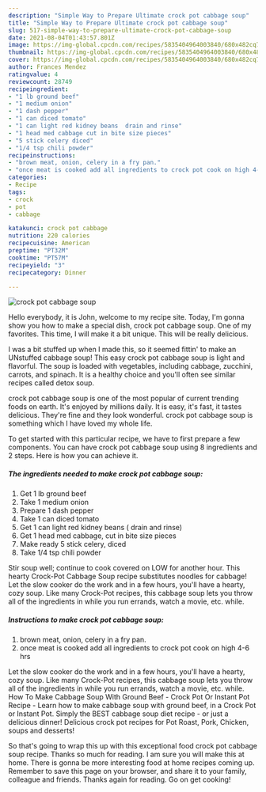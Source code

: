 ```yaml
---
description: "Simple Way to Prepare Ultimate crock pot cabbage soup"
title: "Simple Way to Prepare Ultimate crock pot cabbage soup"
slug: 517-simple-way-to-prepare-ultimate-crock-pot-cabbage-soup
date: 2021-08-04T01:43:57.801Z
image: https://img-global.cpcdn.com/recipes/5835404964003840/680x482cq70/crock-pot-cabbage-soup-recipe-main-photo.jpg
thumbnail: https://img-global.cpcdn.com/recipes/5835404964003840/680x482cq70/crock-pot-cabbage-soup-recipe-main-photo.jpg
cover: https://img-global.cpcdn.com/recipes/5835404964003840/680x482cq70/crock-pot-cabbage-soup-recipe-main-photo.jpg
author: Frances Mendez
ratingvalue: 4
reviewcount: 28749
recipeingredient:
- "1 lb ground beef"
- "1 medium onion"
- "1 dash pepper"
- "1 can diced tomato"
- "1 can light red kidney beans  drain and rinse"
- "1 head med cabbage cut in bite size pieces"
- "5 stick celery diced"
- "1/4 tsp chili powder"
recipeinstructions:
- "brown meat, onion, celery in a fry pan."
- "once meat is cooked add all ingredients to crock pot cook on high 4-6 hrs"
categories:
- Recipe
tags:
- crock
- pot
- cabbage

katakunci: crock pot cabbage 
nutrition: 220 calories
recipecuisine: American
preptime: "PT32M"
cooktime: "PT57M"
recipeyield: "3"
recipecategory: Dinner

---
```



![crock pot cabbage soup](https://img-global.cpcdn.com/recipes/5835404964003840/680x482cq70/crock-pot-cabbage-soup-recipe-main-photo.jpg)

Hello everybody, it is John, welcome to my recipe site. Today, I'm gonna show you how to make a special dish, crock pot cabbage soup. One of my favorites. This time, I will make it a bit unique. This will be really delicious.

I was a bit stuffed up when I made this, so it seemed fittin&#39; to make an UNstuffed cabbage soup! This easy crock pot cabbage soup is light and flavorful. The soup is loaded with vegetables, including cabbage, zucchini, carrots, and spinach. It is a healthy choice and you&#39;ll often see similar recipes called detox soup.

crock pot cabbage soup is one of the most popular of current trending foods on earth. It's enjoyed by millions daily. It is easy, it's fast, it tastes delicious. They're fine and they look wonderful. crock pot cabbage soup is something which I have loved my whole life.


To get started with this particular recipe, we have to first prepare a few components. You can have crock pot cabbage soup using 8 ingredients and 2 steps. Here is how you can achieve it.

<!--inarticleads1-->

##### The ingredients needed to make crock pot cabbage soup:

1. Get 1 lb ground beef
1. Take 1 medium onion
1. Prepare 1 dash pepper
1. Take 1 can diced tomato
1. Get 1 can light red kidney beans ( drain and rinse)
1. Get 1 head med cabbage, cut in bite size pieces
1. Make ready 5 stick celery, diced
1. Take 1/4 tsp chili powder


Stir soup well; continue to cook covered on LOW for another hour. This hearty Crock-Pot Cabbage Soup recipe substitutes noodles for cabbage! Let the slow cooker do the work and in a few hours, you&#39;ll have a hearty, cozy soup. Like many Crock-Pot recipes, this cabbage soup lets you throw all of the ingredients in while you run errands, watch a movie, etc. while. 

<!--inarticleads2-->

##### Instructions to make crock pot cabbage soup:

1. brown meat, onion, celery in a fry pan.
1. once meat is cooked add all ingredients to crock pot cook on high 4-6 hrs


Let the slow cooker do the work and in a few hours, you&#39;ll have a hearty, cozy soup. Like many Crock-Pot recipes, this cabbage soup lets you throw all of the ingredients in while you run errands, watch a movie, etc. while. How To Make Cabbage Soup With Ground Beef - Crock Pot Or Instant Pot Recipe - Learn how to make cabbage soup with ground beef, in a Crock Pot or Instant Pot. Simply the BEST cabbage soup diet recipe - or just a delicious dinner! Delicious crock pot recipes for Pot Roast, Pork, Chicken, soups and desserts! 

So that's going to wrap this up with this exceptional food crock pot cabbage soup recipe. Thanks so much for reading. I am sure you will make this at home. There is gonna be more interesting food at home recipes coming up. Remember to save this page on your browser, and share it to your family, colleague and friends. Thanks again for reading. Go on get cooking!
